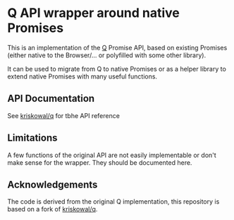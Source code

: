 # Q API wrapper around native Promises

This is an implementation of the [Q](/kriskowal/q) Promise API,
based on existing Promises (either native to the Browser/... or
polyfilled with some other library).

It can be used to migrate from Q to native Promises or as a helper
library to extend native Promises with many useful functions.

## API Documentation

See [kriskowal/q](/kriskowal/q) for tbhe API reference

## Limitations

A few functions of the original API are not easily implementable or
don't make sense for the wrapper. They should be documented here.

## Acknowledgements

The code is derived from the original Q implementation,
this repository is based on a fork of [kriskowal/q](/kriskowal/q).
